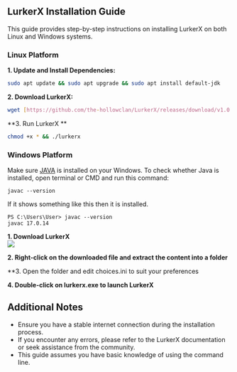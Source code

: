 ## LurkerX Installation Guide

This guide provides step-by-step instructions on installing LurkerX on both Linux and Windows systems.

### Linux Platform

**1. Update and Install Dependencies:**

```bash
sudo apt update && sudo apt upgrade && sudo apt install default-jdk
```

**2. Download LurkerX:**

```bash
wget [https://github.com/the-hollowclan/LurkerX/releases/download/v1.0.2/lurkerx-1.0.2.zip](https://github.com/the-hollowclan/LurkerX/releases/download/v1.0.2/lurkerx1.0.2.zip) && mkdir LurkerX && cd LurkerX && unzip lurkerx1.0.2.zip
```

**3. Run LurkerX **

```bash
chmod +x * && ./lurkerx
```


### Windows Platform
Make sure <a href="https://aka.ms/download-jdk/microsoft-jdk-17.0.16-windows-x64.zip">JAVA</a> is installed on your Windows.
To check whether Java is installed, open terminal or CMD and run this command:
```batch
javac --version
```
If it shows something like this then it is installed.
```
PS C:\Users\User> javac --version
javac 17.0.14
```

**1. Download LurkerX**<br>
<a href="https://github.com/the-hollowclan/LurkerX/releases/download/v1.0.2/lurkerx-1.0.2.zip">
  <img src="https://img.shields.io/badge/DOWNLOAD LURKERX-teal?style=for-the-badge&logo=website">
</a>

**2. Right-click on the downloaded file and extract the content into a folder**

**3. Open the folder and edit choices.ini to suit your preferences

**4. Double-click on <b>lurkerx.exe</b> to launch LurkerX**


## Additional Notes

- Ensure you have a stable internet connection during the installation process.
- If you encounter any errors, please refer to the LurkerX documentation or seek assistance from the community.
- This guide assumes you have basic knowledge of using the command line.
